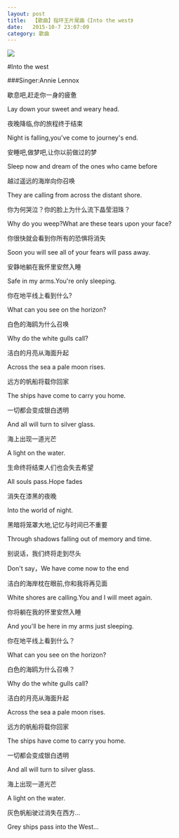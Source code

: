 ```yaml
---
layout: post
title:  【歌曲】指环王片尾曲《Into the west》
date:   2015-10-7 23:07:09
category: 歌曲
---
```


![](http://rjbwi03xh.hd-bkt.clouddn.com/img/newzland.jpg)


#Into the west 

###Singer:Annie Lennox

歇息吧,赶走你一身的疲惫

Lay down your sweet and weary head.

夜晚降临,你的旅程终于结束

Night is falling,you've come to journey's end.

安睡吧,做梦吧,让你以前做过的梦

Sleep now and dream of the ones who came before

越过遥远的海岸向你召唤

They are calling from across the distant shore.

你为何哭泣？你的脸上为什么流下晶莹泪珠？

Why do you weep?What are these tears upon your face?

你很快就会看到你所有的恐惧将消失

Soon you will see all of your fears will pass away.

安静地躺在我怀里安然入睡

Safe in my arms.You're only sleeping.

你在地平线上看到什么?

What can you see on the horizon?

白色的海鸥为什么召唤

Why do the white gulls call?

洁白的月亮从海面升起

Across the sea a pale moon rises.

远方的帆船将载你回家

The ships have come to carry you home.

一切都会变成银白透明

And all will turn to silver glass.

海上出现一道光芒

A light on the water.

生命终将结束人们也会失去希望

All souls pass.Hope fades

消失在漆黑的夜晚

Into the world of night.

黑暗将笼罩大地,记忆与时间已不重要

Through shadows falling out of memory and time.

别说话，我们终将走到尽头

Don't say，We have come now to the end

洁白的海岸枕在眼前,你和我将再见面

White shores are calling.You and I will meet again.

你将躺在我的怀里安然入睡

And you'll be here in my arms just sleeping.

你在地平线上看到什么？

What can you see on the horizon?   

白色的海鸥为什么召唤？

Why do the white gulls call?

洁白的月亮从海面升起

Across the sea a pale moon rises.

远方的帆船将载你回家

The ships have come to carry you home.

一切都会变成银白透明

And all will turn to silver glass.

海上出现一道光芒

A light on the water.

灰色帆船驶过消失在西方...

Grey ships pass into the West...


